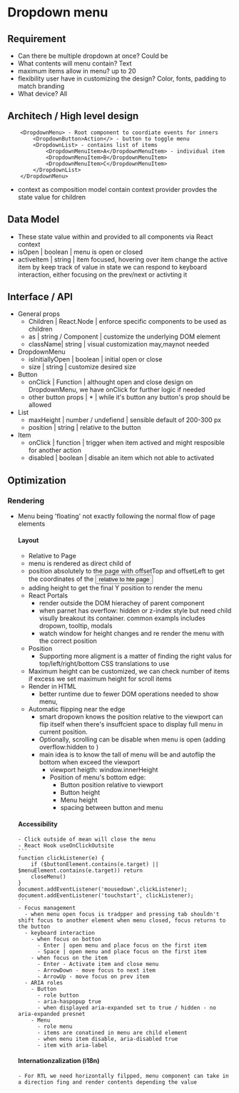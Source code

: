 # Dropdown menu
## Requirement
 - Can there be multiple dropdown at once? Could be
 - What contents will menu contain? Text
 - maximum items allow in menu? up to 20 
 - flexibility user have in customizing the design? Color, fonts, padding to match branding
 - What device? All
## Architech / High level design
```
    <DropdownMenu> - Root component to coordiate events for inners
        <DropdownButton>Action</> - button to toggle menu
        <DropdownList> - contains list of items
            <DropdownMenuItem>A</DropdownMenuItem> - individual item
            <DropdownMenuItem>B</DropdownMenuItem>
            <DropdownMenuItem>C</DropdownMenuItem>
        </DropdownList>
    </DropdownMenu>
```
- context as composition model <DropdownMenu> contain context provider provdes the state value for children 
## Data Model
  - These state value within <DropdownMenu> and provided to all components via React context
  - isOpen     | boolean | menu is open or closed
  - activeItem | string  | item focused, hovering over item change the active item by keep track of value in state we can respond to keyboard interaction, either focusing on the prev/next or activting it
## Interface / API
- General props
  - Children | React.Node         | enforce specific components to be used as children
  - as       | string / Component | customize the underlying DOM element
  - className| string             | visual customization may,maynot needed
- DropdownMenu
  - isInitiallyOpen | boolean | initial open or close
  - size            | string  | customize desired size
- Button
  - onClick            | Function | althought open and close design on DropdownMenu, we have onClick for further logic if needed
  - other button props | * | while it's button any button's prop should be allowed
- List
  - maxHeight | number / undefiend | sensible default of 200-300 px
  - position  | string             | relative to the button
- Item
  - onClick | function | trigger when item actived and might resposible for another action
  - disabled | boolean | disable an item which not able to activated
## Optimization 
### Rendering
  - Menu being 'floating' not exactly following the normal flow of page elements
    #### Layout
    - Relative to Page
    - menu is rendered as direct child of <body>
    - position absolutely to the page with offsetTop and offsetLeft to get the coordinates of the <button> relative to hte page
    - adding height to get the final Y position to render the menu
    - React Portals
      - render outside the DOM hierachey of parent component
      - when parnet has overflow: hidden or z-index style but need child visully breakout its container. common exampls includes dropown, tooltip, modals
      - watch window for height changes and re render the menu with the correct position
    - Position
      - Supporting more aligment is a matter of finding the right valus for top/left/right/bottom CSS translations to use
    - Maximum height can be customized, we can check number of items if excess we set maximum height for scroll items
    - Render in HTML
      - better runtime due to fewer DOM operations needed to show menu,
    - Automatic flipping near the edge
      - smart dropown knows the position relative to the viewport can flip itself when there's insuffcient space to display full menu in current position. 
      - Optionally, scrolling can be disable when menu is open (adding overflow:hidden to <body>)
      - main idea is to know the tall of menu will be and autoflip the bottom when exceed the viewport
        - viewport heigth: window.innerHeight
        - Position of menu's bottom edge:
          - Button position relative to viewport
          - Button height
          - Menu height
          - spacing between button and menu
    #### Accessibility
        - Click outside of mean will close the menu
        - React Hook useOnClickOutsite
        ```
        function clickListener(e) {
            if ($buttonElement.contains(e.target) || $menuElement.contains(e.target)) return
            closeMenu()
        }
        document.addEventListener('mousedown',clickListener);
        document.addEventListener('touchstart', clickListener);
        ```
        - Focus management
          - when menu open focus is tradpper and pressing tab shouldn't shift focus to another element when menu closed, focus returns to the button
          - keyboard interaction
            - when focus on botton
              - Enter | open menu and place focus on the first item
              - Space | open menu and place focus on the first item
            - when focus on the item
              - Enter - Activate item and close menu
              - ArrowDown - move focus to next item
              - ArrowUp - move focus on prev item
          - ARIA roles
            - Button
              - role button
              - aria-haspopup true
              - when displayed aria-expanded set to true / hidden - no aria-expanded presnet
            - Menu
              - role menu
              - items are conatined in menu are child element
              - when menu item disable, aria-disabled true
              - item with aria-label
    #### Internationzalization (i18n)
        - For RTL we need horizontally filpped, menu component can take in a direction fing and render contents depending the value